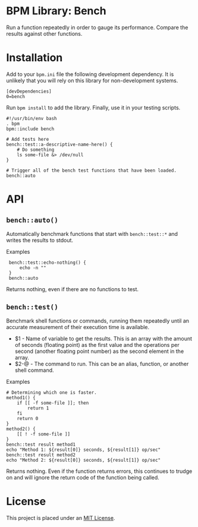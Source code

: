 BPM Library: Bench
==================

Run a function repeatedly in order to gauge its performance. Compare the results against other functions.


Installation
============

Add to your `bpm.ini` file the following development dependency. It is unlikely that you will rely on this library for non-development systems.

    [devDependencies]
    0=bench

Run `bpm install` to add the library. Finally, use it in your testing scripts.

    #!/usr/bin/env bash
    . bpm
    bpm::include bench

    # Add tests here
    bench::test::a-descriptive-name-here() {
        # Do something
        ls some-file &> /dev/null
    }

    # Trigger all of the bench test functions that have been loaded.
    bench::auto


API
===


[//]: # (AUTOGENERATED FROM libbench - START)

`bench::auto()`
---------------

Automatically benchmark functions that start with `bench::test::*` and writes the results to stdout.

Examples

     bench::test::echo-nothing() {
         echo -n ""
     }
     bench::auto

Returns nothing, even if there are no functions to test.


`bench::test()`
---------------

Benchmark shell functions or commands, running them repeatedly until an accurate measurement of their execution time is available.

* $1   - Name of variable to get the results. This is an array with the amount of seconds (floating point) as the first value and the operations per second (another floating point number) as the second element in the array.
* $2-@ - The command to run. This can be an alias, function, or another shell command.

Examples

    # Determining which one is faster.
    method1() {
        if [[ -f some-file ]]; then
            return 1
        fi
        return 0
    }
    method2() {
        [[ ! -f some-file ]]
    }
    bench::test result method1
    echo "Method 1: ${result[0]} seconds, ${result[1]} op/sec"
    bench::test result method2
    echo "Method 2: ${result[0]} seconds, ${result[1]} op/sec"

Returns nothing. Even if the function returns errors, this continues to trudge on and will ignore the return code of the function being called.

[//]: # (AUTOGENERATED FROM libbench - END)


License
=======

This project is placed under an [MIT License](LICENSE.md).
